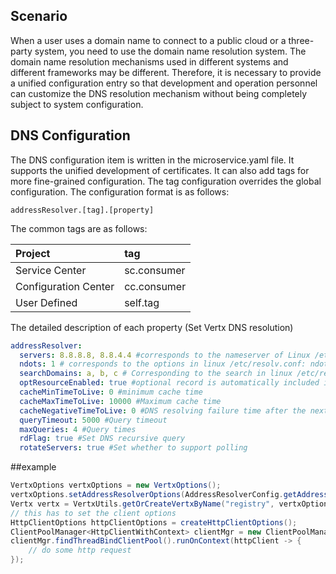 ## Scenario
When a user uses a domain name to connect to a public cloud or a three-party system, you need to use the domain name resolution system. The domain name resolution mechanisms used in different systems and different frameworks may be different. Therefore, it is necessary to provide a unified configuration entry so that development and operation personnel can customize the DNS resolution mechanism without being completely subject to system configuration.

## DNS Configuration

The DNS configuration item is written in the microservice.yaml file. It supports the unified development of certificates. It can also add tags for more fine-grained configuration. The tag configuration overrides the global configuration. The configuration format is as follows:

```
addressResolver.[tag].[property]
```

The common tags are as follows:

| Project | tag |
| :--- | :--- |
| Service Center | sc.consumer |
| Configuration Center | cc.consumer |
| User Defined | self.tag |

The detailed description of each property (Set Vertx DNS resolution)

``` yaml
addressResolver:
  servers: 8.8.8.8, 8.8.4.4 #corresponds to the nameserver of Linux /etc/resolv.conf, the DNS server address, supports multiple configurations, separated by commas
  ndots: 1 # corresponds to the options in linux /etc/resolv.conf: ndots, the role is that if the number of points contained in the domain name is less than the threshold, then DNS resolution will be added by default to the value of searchDomains. This must be used in conjunction with searchDomains.  
  searchDomains: a, b, c # Corresponding to the search in linux /etc/resolv.conf, and ndots, if the number of points in the current domain name is less than the set value, these values will be added to the domain name and parsed together when parsing, for example, the ndots is set to 4. The current domain name is servicecomb.cn-north-1.myhwclouds.com, only three points. Then the servicecomb.cn-north-1.myhwclouds.com.a will be automatically parsed when parsing, not parsed out. Servicecomb.cn-north-1.myhwclouds.com.b until it can be finally parsed
  optResourceEnabled: true #optional record is automatically included in DNS queries
  cacheMinTimeToLive: 0 #minimum cache time
  cacheMaxTimeToLive: 10000 #Maximum cache time
  cacheNegativeTimeToLive: 0 #DNS resolving failure time after the next retry
  queryTimeout: 5000 #Query timeout
  maxQueries: 4 #Query times
  rdFlag: true #Set DNS recursive query
  rotateServers: true #Set whether to support polling
```
##example

```java
VertxOptions vertxOptions = new VertxOptions();
vertxOptions.setAddressResolverOptions(AddressResolverConfig.getAddressResover("self.tag"));
Vertx vertx = VertxUtils.getOrCreateVertxByName("registry", vertxOptions);
// this has to set the client options
HttpClientOptions httpClientOptions = createHttpClientOptions();
ClientPoolManager<HttpClientWithContext> clientMgr = new ClientPoolManager<>(vertx, new HttpClientPoolFactory(httpClientOptions));
clientMgr.findThreadBindClientPool().runOnContext(httpClient -> {
    // do some http request
});
```
